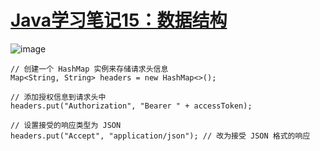 # [Java学习笔记15：数据结构](https://github.com/QiYongchuan/MyGitBlog/issues/98)

![image](https://github.com/user-attachments/assets/99672c6f-0b55-4b79-858d-c64bdf25f939)

```
// 创建一个 HashMap 实例来存储请求头信息
Map<String, String> headers = new HashMap<>();

// 添加授权信息到请求头中
headers.put("Authorization", "Bearer " + accessToken);

// 设置接受的响应类型为 JSON
headers.put("Accept", "application/json"); // 改为接受 JSON 格式的响应
```